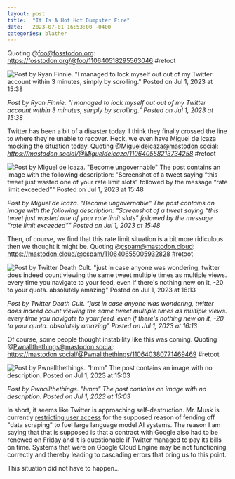 ```yaml
---
layout: post
title:  "It Is A Hot Hot Dumpster Fire"
date:   2023-07-01 16:53:00 -0400
categories: blather
---
```

Quoting @foo@fosstodon.org: <https://fosstodon.org/@foo/110640518295563046> #retoot

![Post by Ryan Finnie. "I managed to lock myself out out of my Twitter account within 3 minutes, simply by scrolling." Posted on Jul 1, 2023 at 15:38]({{site.url}}/img/blowing-limits.jpg)

*Post by Ryan Finnie. "I managed to lock myself out out of my Twitter account within 3 minutes, simply by scrolling." Posted on Jul 1, 2023 at 15:38*  

Twitter has been a bit of a disaster today.  I think they finally crossed the line to where they're unable to recover.  Heck, we even have Miguel de Icaza mocking the situation today.  Quoting @Migueldeicaza@mastodon.social: *https://mastodon.social/@Migueldeicaza/110640558213734258* #retoot

![Post by Miguel de Icaza. "Become ungovernable" The post contains an image with the following description: "Screenshot of a tweet saying “this tweet just wasted one of your rate limit slots” followed by the message “rate limit exceeded”" Posted on Jul 1, 2023 at 15:48]({{site.url}}/img/miguel-twitter.jpg)  

*Post by Miguel de Icaza. "Become ungovernable" The post contains an image with the following description: "Screenshot of a tweet saying “this tweet just wasted one of your rate limit slots” followed by the message “rate limit exceeded”" Posted on Jul 1, 2023 at 15:48* 

Then, of course, we find that this rate limit situation is a bit more ridiculous then we thought it might be.  Quoting @cspam@mastodon.cloud: <https://mastodon.cloud/@cspam/110640655005932828> #retoot

![Post by Twitter Death Cult. "just in case anyone was wondering, twitter does indeed count viewing the same tweet multiple times as multiple views. every time you navigate to your feed, even if there's nothing new on it, -20 to your quota. absolutely amazing" Posted on Jul 1, 2023 at 16:13]({{site.url}}/img/counting-error.jpg)

*Post by Twitter Death Cult. "just in case anyone was wondering, twitter does indeed count viewing the same tweet multiple times as multiple views. every time you navigate to your feed, even if there's nothing new on it, -20 to your quota. absolutely amazing" Posted on Jul 1, 2023 at 16:13*  

Of course, some people thought instability like this was coming.  Quoting @Pwnallthethings@mastodon.social: https://mastodon.social/@Pwnallthethings/110640380771469469 #retoot

![Post by Pwnallthethings. "hmm" The post contains an image with no description. Posted on Jul 1, 2023 at 15:03]({{site.url}}/img/instability-now.jpg)

*Post by Pwnallthethings. "hmm" The post contains an image with no description. Posted on Jul 1, 2023 at 15:03*  

In short, it seems like Twitter is approaching self-destruction.  Mr. Musk is currently [restricting user access](https://variety.com/2023/digital/news/twitter-not-loading-elon-musk-announces-limits-posts-users-can-read-1235659936/) for the supposed reason of fending off "data scraping" to fuel large language model AI systems.  The reason I am saying that that is supposed is that a contract with Google also had to be renewed on Friday and it is questionable if Twitter managed to pay its bills on time.  Systems that were on Google Cloud Engine may be not functioning correctly and thereby leading to cascading errors that bring us to this point.  

This situation did not have to happen...  
